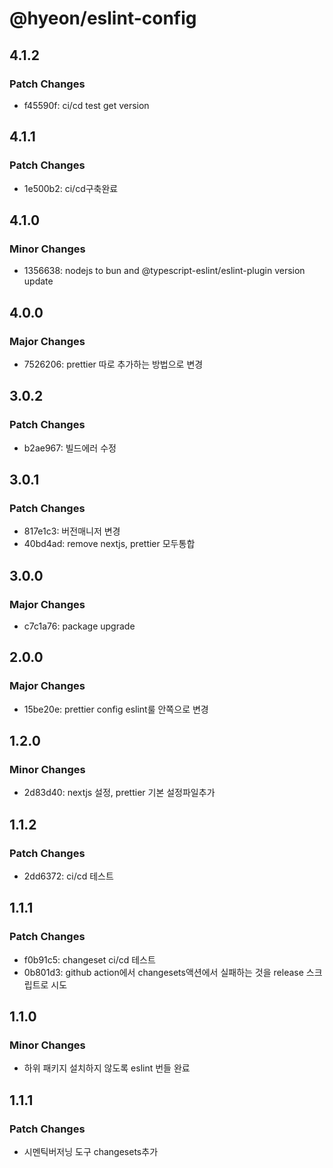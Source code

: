 # @hyeon/eslint-config

## 4.1.2

### Patch Changes

- f45590f: ci/cd test get version

## 4.1.1

### Patch Changes

- 1e500b2: ci/cd구축완료

## 4.1.0

### Minor Changes

- 1356638: nodejs to bun and @typescript-eslint/eslint-plugin version update

## 4.0.0

### Major Changes

- 7526206: prettier 따로 추가하는 방법으로 변경

## 3.0.2

### Patch Changes

- b2ae967: 빌드에러 수정

## 3.0.1

### Patch Changes

- 817e1c3: 버전매니저 변경
- 40bd4ad: remove nextjs, prettier 모두통합

## 3.0.0

### Major Changes

- c7c1a76: package upgrade

## 2.0.0

### Major Changes

- 15be20e: prettier config eslint룰 안쪽으로 변경

## 1.2.0

### Minor Changes

- 2d83d40: nextjs 설정, prettier 기본 설정파일추가

## 1.1.2

### Patch Changes

- 2dd6372: ci/cd 테스트

## 1.1.1

### Patch Changes

- f0b91c5: changeset ci/cd 테스트
- 0b801d3: github action에서 changesets액션에서 실패하는 것을 release 스크립트로 시도

## 1.1.0

### Minor Changes

- 하위 패키지 설치하지 않도록 eslint 번들 완료

## 1.1.1

### Patch Changes

- 시멘틱버저닝 도구 changesets추가
